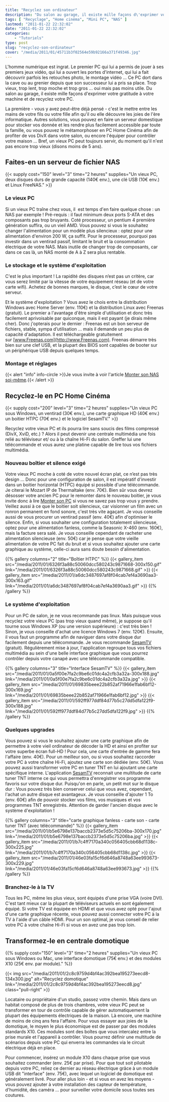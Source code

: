 ```yaml
---
title: "Recyclez son ordinateur"
description: "Du salon au garage, il existe mille façons d\'exprimer votre gratitude à votre machine. Recyclez votre ordinateur avec l\'une de ces 3 idées."
tags: [ "Recyclage", "Home cinéma", "Mini PC", "NAS" ]
lastmod: "2011-01-22 22:32:02"
date: "2011-01-22 22:32:02"
categories:
    - "Tutoriels"
type: post
slug: "recyclez-son-ordinateur"
cover: "/media/2011/01/45711b3f02564e59b92166a371f49346.jpg"
---
```


L'homme numérique est ingrat. Le premier PC qui lui a permis de jouer à ses premiers jeux vidéo, qui lui a ouvert les portes d'internet, qui lui a fait découvrir parfois les retouches photo, le montage vidéo ... Ce PC dort dans la cave ou au grenier depuis que son successeur lui a pris sa place. Trop vieux, trop lent, trop moche et trop gros ... oui mais pas moins utile. Du salon au garage, il existe mille façons d'exprimer votre gratitude à votre machine et de recyclez votre PC.

<!--more-->

La première - vous y avez peut-être déjà pensé - c'est le mettre entre les mains de votre fils ou votre fille afin qu'il ou elle découvre les joies de l'ère informatique. Autres solutions, vous pouvez en faire un serveur domestique pour stocker vos donnée et les rendre plus facilement accessible par toute la famille, ou vous pouvez le métamorphoser en PC Home Cinéma afin de profiter de vos DivX dans votre salon, ou encore l'équiper pour contrôler votre maison ... Bref, un vieux PC peut toujours servir, du moment qu'il n'est pas encore trop vieux (disons moins de 5 ans).

## Faites-en un serveur de fichier NAS

{{< supply cost="150" level="3" time="2 heures" supplies="Un vieux PC, deux disques durs de grande capacité (140€ env.), une clé USB (10€ env.) et Linux FreeNAS." >}}

### Le vieux PC

Si un vieux PC traîne chez vous, il  est temps d'en faire quelque chose : un NAS par exemple ! Pré-requis : il faut minimum deux ports S-ATA et des composants pas trop bruyants. Coté processeur, un pentium 4 première génération suffira, ou un vieil AMD. Vous pouvez si vous le souhaitez changer l'alimentation pour un modèle plus silencieux : optez pour une alimentation d'environ 200 W, ça suffit. Pour le processeur, pourquoi pas investir dans un ventirad passif, limitant le bruit et la consommation électrique de votre NAS. Mais inutile de changer trop de composants, car dans ce cas là, un NAS monté de A à Z sera plus rentable.

### Le stockage et le système d'exploitation

C'est le plus important ! La rapidité des disques n’est pas un critère, car vous serez limité par la vitesse de votre équipement réseau (et de votre carte wifi). Achetez de bonnes marques, le disque, c’est le cœur de votre serveur.

Et le système d'exploitation ? Vous avez le chois entre la distribution Windows avec Home Server (env. 110€) et la distribution Linux avec Freenas (gratuit). Le premier a l'avantage d'être simple d'utilisation et donc très facilement aprivoisable par quiconque, mais il est payant (je dirais même cher). Donc j'opterais pour le dernier : Freenas est un bon serveur de fichiers, stable, sympa d’utilisation ... mais il demande un peu plus de capacité d'adaptation. Il est téléchargeable gratuitement sur [www.Freenas.com](http://www.Freenas.com). Freenas démarre très bien sur une clef USB, et la plupart des BIOS sont capables de booter sur un périphérique USB depuis quelques temps.

### Montage et réglages

{{< alert "info" info-circle >}}Je vous invite à voir l'article [Monter son NAS soi-même](/tutoriels/assemblez-votre-serveur-nas/).{{< /alert >}}

## Recyclez-le en PC Home Cinéma

{{< supply cost="200" level="3" time="2 heures" supplies="Un vieux PC sous Windows, un ventirad (30€ env.), une carte graphique HD (40€ env.) un boitier HTPC (70€ env.) et le logiciel SesamTV." >}}

Recyclez votre vieux PC et ils pourra lire sans soucis des films compressé (DivX, XviD, etc.) ? Alors il peut devenir une centrale multimédia une fois relié au téléviseur et/ ou à la chaîne Hi-Fi du salon. Greffer lui une télécommande et vous aurez une platine capable de lire tous vos fichiers multimédia.

### Nouveau boîtier et silence exigé

Votre vieux PC moche à coté de votre nouvel écran plat, ce n’est pas très design ... Donc pour une configuration de salon, il est impératif d'investir dans un boitier horizontal (HTPC) équipé si possible d'une télécommande. Je citerai le Mozart IP de Thermaltake (env. 70€). Bien sûr vous devrez désosser votre ancien PC pour le remonter dans le nouveau boitier, je vous invite donc à lire [Monter son PC](/monter-son-pc/) si vous ne savez pas trop vous y prendre. Veillez aussi à ce que le boitier soit silencieux, car visionner un film avec un ronron permanent en fond sonore, c'est très vite agaçant. Je vous conseille aussi de vous procurer un ventirad passif (env. 40€) afin d'optimiser le silence. Enfin, si vous souhaiter une configuration totalement silencieuse, optez pour une alimentation fanless, comme la Seasonic X-460 (env. 160€), mais la facture sera salé. Je vous conseille cependant de racheter une alimentation silencieuse (env. 50€) car je pense que votre vieille alimentation de votre PC fait du bruit et si vous souhaitez ajouter une carte graphique au système, celle-ci aura sans doute besoin d'alimentation.

{{% gallery columns="2" title="Boîtier HTPC" %}}
{{< gallery_item src="/media/2011/01/6326f3a88c50060dcc580243c9871668-300x150.gif" link="/media/2011/01/6326f3a88c50060dcc580243c9871668.gif" >}}
{{< gallery_item src="/media/2011/01/a6dc3487697af8f04cab7ef4a3690aa3-300x163.gif" link="/media/2011/01/a6dc3487697af8f04cab7ef4a3690aa3.gif" >}}
{{% /gallery %}}

### Le système d'exploitation

Pour un PC de salon, je ne vous recommande pas linux. Mais puisque vous recyclez votre vieux PC (pas trop vieux quand même), je suppose qu'il tourne sous Windows XP (ou une version supérieure) : c'est très bien ! Sinon, je vous conseille d'achat une licence Windows 7 (env. 120€). Ensuite, il vous faut un programme afin de naviguer dans votre disque dur facilement depuis une télécommande. Je vous recommande [SesamTV](http://www.sesamtv.com/index.php/download.html) (gratuit). Régulièrement mise à jour, l'application regroupe tous vos fichiers multimédia au sein d'une belle interface graphique que vous pourrez contrôler depuis votre canapé avec une télécommande compatible.

{{% gallery columns="3" title="Interface SesamTV" %}}
{{< gallery_item src="/media/2011/01/0a5f00e7fa2c9be6c01dc4a2cfb3a32a-300x188.jpg" link="/media/2011/01/0a5f00e7fa2c9be6c01dc4a2cfb3a32a.jpg" >}}
{{< gallery_item src="/media/2011/01/69835beee22b852af71966e1fab6bf12-300x169.jpg" link="/media/2011/01/69835beee22b852af71966e1fab6bf12.jpg" >}}
{{< gallery_item src="/media/2011/01/592ff977ddf84d77b5c27dd5dfa122f9-300x188.jpg" link="/media/2011/01/592ff977ddf84d77b5c27dd5dfa122f9.jpg" >}}
{{% /gallery %}}

### Quelques upgrades

Vous pouvez si vous le souhaitez ajouter une carte graphique afin de permettre à votre vieil ordinateur de décoder la HD et ainsi en profiter sur votre superbe écran full-HD ! Pour cela, une carte d'entrée de gamme fera l'affaire (env. 40€). Pour un meilleur son, ou si vous souhaitez raccorder votre PC à votre chaîne Hi-Fi, ajoutez une carte son dédiée (env. 50€). Vous pouvez aussi transformer votre PC en tuner TNT en lui ajoutant une carte spécifique interne. L'application [SesamTV](http://www.sesamtv.com/index.php/download.html) reconnait une multitude de carte tuner TNT interne ce qui vous permettra d'enregistrer vos programme favoris sur votre disque dur. Puisqu'on en parle, un petit mot sur le disque dur : Vous pouvez très bien conserver celui que vous avez, cependant, l'achat un autre disque est avantageux. Je vous conseille d'ajouter 1 To (env. 60€) afin de pouvoir stocker vos films, vos musiques et vos programmes TNT enregistrés. Attention de garder l'ancien disque avec le système d'exploitation !

{{% gallery columns="3" title="carte graphique fanless - carte son - carte tuner TNT (avec télécommande)" %}}
{{< gallery_item src="/media/2011/01/b5e6798e137baccb2373e5d5c75206ba-300x170.jpg" link="/media/2011/01/b5e6798e137baccb2373e5d5c75206ba.jpg" >}}
{{< gallery_item src="/media/2011/01/b7c4ff7170a340c056405cbb68d1138c-300x225.jpg" link="/media/2011/01/b7c4ff7170a340c056405cbb68d1138c.jpg" >}}
{{< gallery_item src="/media/2011/01/46e03fa15cf6d646a8748a63ee993673-300x229.jpg" link="/media/2011/01/46e03fa15cf6d646a8748a63ee993673.jpg" >}}
{{% /gallery %}}

### Branchez-le à la TV

Tous les PC, même les plus vieux, sont équipés d'une prise VGA (voire DVI). C'est tant mieux car la plupart de téléviseurs actuels en sont également équipé. Si votre TV est équipée en HDMI et que vous avez opté pour l'ajout d'une carte graphique récente, vous pouvez aussi connecter votre PC à la TV à l'aide d'un câble HDMI. Pour un son optimal, je vous conseil de relier votre PC à votre chaîne Hi-Fi si vous en avez une pas trop loin.

## Transformez-le en centrale domotique

{{% supply cost="150" level="3" time="2 heures" supplies="Un vieux PC sous Windows ou Mac, une interface domotique (75€ env.) et des modules X10 (25€ env. par module)." %}}

{{< img src="/media/2011/01/2c8c9759d4bf4ac392bea195273eecd8-134x300.jpg" alt="Recyclez domotique" link="/media/2011/01/2c8c9759d4bf4ac392bea195273eecd8.jpg" class="pull-right" >}}

Locataire ou propriétaire d'un studio, passez votre chemin. Mais dans un habitat composé de plus de trois chambres, votre vieux PC peut se transformer en tour de contrôle capable de gérer automatiquement la plupart des équipements électriques de la maison. Là encore, une machine de moins de cinq ans fera l'affaire. Pour vous essayer aux joies de la domotique, le moyen le plus économique est de passer par des modules standards X10. Ces modules sont des boîtes que vous intercalez entre la prise murale et l'appareil à contrôler. Vous pourrez définir une multitude de scénarios depuis votre PC qui enverra les commandes via le circuit électrique déjà en place.

Pour commencer, insérez un module X10 dans chaque prise que vous souhaitez commander (env. 25€ par prise). Pour que tout soit pilotable depuis votre PC, reliez ce dernier au réseau électrique grâce à un module USB dit "interface" (env. 75€), avec lequel un logiciel de domotique est généralement livré. Pour aller plus loin - et si vous en avez les moyens - vous pouvez ajouter à votre installation des capteur de température, d'humidité, des caméra ... pour surveiller votre domicile sous toutes ses coutures.
